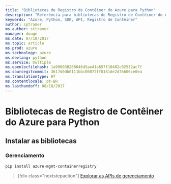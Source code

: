 ```yaml
---
title: "Bibliotecas de Registro de Contêiner do Azure para Python"
description: "Referência para bibliotecas de Registro de Contêiner do Azure para Python"
keywords: "Azure, Python, SDK, API, Registro de Contêiner"
author: sptramer
ms.author: sttramer
manager: douge
ms.date: 07/10/2017
ms.topic: article
ms.prod: azure
ms.technology: azure
ms.devlang: python
ms.service: multiple
ms.openlocfilehash: 1a990038288646d5ae41a657f10482c02532ac7f
ms.sourcegitcommit: 3617d0db0111bbc00072ff8161de2d76606ce0ea
ms.translationtype: HT
ms.contentlocale: pt-BR
ms.lasthandoff: 08/18/2017
---
```

# <a name="azure-container-registry-libraries-for-python"></a>Bibliotecas de Registro de Contêiner do Azure para Python

## <a name="install-the-libraries"></a>Instalar as bibliotecas


### <a name="management"></a>Gerenciamento

```bash
pip install azure-mgmt-containerregistry
```
> [!div class="nextstepaction"]
> [Explorar as APIs de gerenciamento](/python/api/overview/azure/containerregistry/managementlibrary)